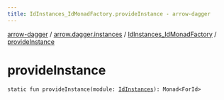 ```yaml
---
title: IdInstances_IdMonadFactory.provideInstance - arrow-dagger
---
```


[arrow-dagger](../../index.html) / [arrow.dagger.instances](../index.html) / [IdInstances_IdMonadFactory](index.html) / [provideInstance](./provide-instance.html)

# provideInstance

`static fun provideInstance(module: `[`IdInstances`](../-id-instances/index.html)`): Monad<ForId>`